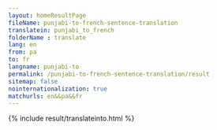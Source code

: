```yaml
---
layout: homeResultPage
fileName: punjabi-to-french-sentence-translation
translatein: punjabi_to_french
folderName : translate
lang: en
from: pa
to: fr
langname: punjabi-to
permalink: /punjabi-to-french-sentence-translation/result
sitemap: false
nointernationalization: true
matchurls: en&&pa&&fr
---
```

{% include result/translateinto.html %}

<script src="/js/result/translation.js" data-foldername="{{page.folderName}}" data-lang="{{page.lang}}"></script>
